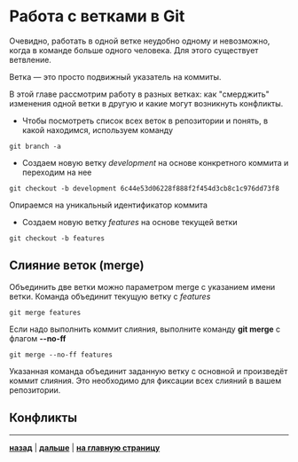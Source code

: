 # **Работа с ветками в Git**

Очевидно, работать в одной ветке неудобно одному и невозможно, когда в команде больше одного человека. Для этого существует ветвление.

Ветка — это просто подвижный указатель на коммиты.

В этой главе рассмотрим работу в разных ветках: как "смерджить" изменения одной ветки в другую и какие могут возникнуть конфликты.

* Чтобы посмотреть список всех веток в репозитории и понять, в какой находимся, используем команду

```bash=
git branch -a
```

* Создаем новую ветку *development* на основе конкретного коммита и переходим на нее

```bash=
git checkout -b development 6c44e53d06228f888f2f454d3cb8c1c976dd73f8
```

Опираемся на уникальный идентификатор коммита 

* Создаем новую ветку *features* на основе текущей ветки

```bash=
git checkout -b features
```

## Слияние веток **(merge)**

Объединить две ветки можно параметром merge с указанием имени ветки. Команда объединит текущую ветку с *features*

```bash=
git merge features
```

Если надо выполнить коммит слияния, выполните команду **git merge** с флагом **--no-ff**

```bash=
git merge --no-ff features
```

Указанная команда объединит заданную ветку с основной и произведёт коммит слияния. Это необходимо для фиксации всех слияний в вашем репозитории.

## **Конфликты**



---

 [**назад**](/gitignore.md) | 
[**дальше**](/github.md) | 
 [**на главную страницу**](/readme.md)
